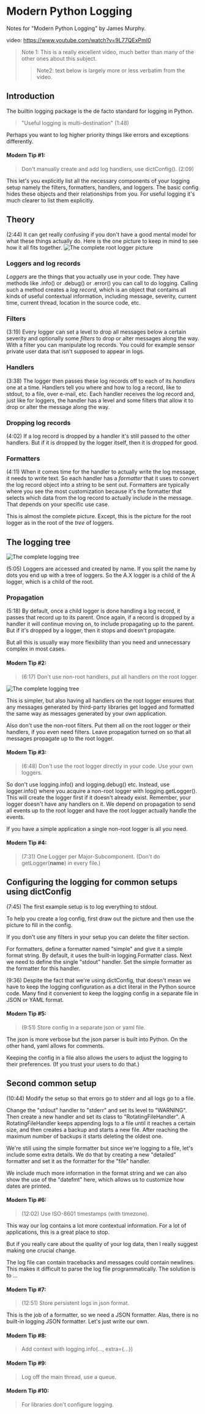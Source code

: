 # Modern Python Logging

Notes for "Modern Python Logging" by James Murphy.

video: https://www.youtube.com/watch?v=9L77QExPmI0

>Note 1: This is a really excellent video, much better than many of the other
> ones about this subject.
>> Note2: text below is largely more or less verbatim from the video.

## Introduction
The builtin logging package is the de facto standard for logging in Python.
>"Useful logging is multi-destination" (1:48)

Perhaps you want to log higher priority things like errors and exceptions
differently.

#### Modern Tip #1:
>Don't manually create and add log handlers, use dictConfig(). (2:09)

This let's you explicitly list all the necessary
components of your logging setup namely the filters,
formatters, handlers, and loggers.
The basic config hides these objects and their relationships
from you.
For useful logging it's much clearer to list them explicitly.

## Theory
(2:44)
It can get really confusing if you don't have a good mental model
for what these things actually do.
Here is the one picture to keep in mind to see how it all fits together.
![The complete root logger picture](images/01_the_complete_root_logger_picture.png)

### Loggers and log records
*Loggers* are the things that you actually use in your code.
They have methods like .info() or .debug() or .error() you can call to do logging.
Calling such a method creates a *log record*, which is an object
that contains all kinds of useful contextual information, including message,
severity, current time, current thread, location in the source code, etc.

### Filters
(3:19)
Every logger can set a level to drop all messages below a certain severity
and optionally some *filters* to drop or alter messages along the way.
With a filter you can manipulate log records. You could for example
sensor private user data that isn't supposed to appear in logs.

### Handlers
(3:38)
The logger then passes these log records off to each of its *handlers*
one at a time. Handlers tell you where and how to log a record, like
to stdout, to a file, over e-mail, etc.
Each handler receives the log record and, just like for loggers, the handler
has a level and some filters that allow it to drop or alter the message
along the way.

### Dropping log records
(4:02)
If a log record is dropped by a handler it's still passed to the other handlers.
But if it is dropped by the logger itself, then it is dropped for good.

### Formatters
(4:11)
When it comes time for the handler to actually write the log message,
it needs to write text. So each handler has a *formatter* that it uses
to convert the log record object into a string to be sent out.
Formatters are typically where you see the most customization
because it's the formatter that selects which data from the log record
to actually include in the message. That depends on your specific
use case. 

This is almost the complete picture. Except, this is the picture for the root
logger as in the root of the *tree* of loggers.

## The logging tree 
![The complete logging tree](images/02_the_complete_logging_tree.png)

(5:05)
Loggers are accessed and created by name.
If you split the name by dots you end up with a tree of loggers.
So the A.X logger is a child of the A logger, which is a child of the root.

### Propagation
(5:18)
By default, once a child logger is done handling a log record, it passes that record 
up to its parent. Once again, if a record is dropped by a handler it will continue 
moving on, to include propagating up to the parent. But if it's dropped by a logger, 
then it stops and doesn't propagate.

But all this is usually way more flexibility than you need and unnecessary complex
in most cases.

#### Modern Tip #2:
>(6:17) Don't use non-root handlers, put all handlers on the root logger.

![The complete logging tree](images/03_the_logging_tree_without_non-root_handlers.png)

This is simpler, but also having all handlers on the root logger ensures that any 
messages generated by third-party libraries get logged and formatted the same way 
as messages generated by your own application.

Also don't use the non-root filters. Put them all on the root logger or their
handlers, if you even need filters. Leave propagation turned on so that all messages
propagate up to the root logger.

#### Modern Tip #3:
>(6:48) Don't use the root logger directly in your code. Use your own loggers.

So don't use logging.info() and logging.debug() etc.
Instead, use logger.info() where you acquire a non-root logger with logging.getLogger().
This will create the logger first if it doesn't already exist.
Remember, your logger doesn't have any handlers on it. We depend on propagation
to send all events up to the root logger and have the root logger actually handle
the events.

If you have a simple application a single non-root logger is all you need.

#### Modern Tip #4:
>(7:31) One Logger per Major-Subcomponent. (Don't do getLogger(__name__) in every file.)

## Configuring the logging for common setups using dictConfig
(7:45)
The first example setup is to log everything to stdout.

To help you create a log config, first draw out the picture and then use
the picture to fill in the config.

If you don't use any filters in your setup you can delete the filter section.

For formatters, define a formatter named "simple" and give it a simple format string.
By default, it uses the built-in logging.Formatter class.
Next we need to define the single "stdout" handler. Set the simple formatter as the
formatter for this handler.

(9:36)
Despite the fact that we're using dictConfig, that doesn't mean we have to
keep the logging configuration as a dict literal in the Python source code.
Many find it convenient to keep the logging config in a separate file in JSON
or YAML format.

#### Modern Tip #5:
>(9:51) Store config in a separate json or yaml file.

The json is more verbose but the json parser is built into Python.
On the other hand, yaml allows for comments.

Keeping the config in a file also allows the users to adjust
the logging to their preferences. (If you trust your users to do that.)

## Second common setup
(10:44)
Modify the setup so that errors go to stderr and all logs go to a file.

Change the "stdout" handler to "stderr" and set its level to "WARNING".
Then create a new handler and set its class to "RotatingFileHandler".
A RotatingFileHandler keeps appending logs to a file until it reaches a certain size,
and then creates a backup and starts a new file. After reaching the maximum
number of backups it starts deleting the oldest one.

We're still using the simple formatter but since we're logging to a file,
let's include some extra details. We do that by creating a new "detailed"
formatter and set it as the formatter for the "file" handler.

We include much more information in the format string and we can also show
the use of the "datefmt" here, which allows us to customize how dates are printed.

#### Modern Tip #6:
>(12:02) Use ISO-8601 timestamps (with timezone).

This way our log contains a lot more contextual information.
For a lot of applications, this is a great place to stop.

But if you really care about the quality of your log data,
then I really suggest making one crucial change.

The log file can contain tracebacks and messages could contain newlines.
This makes it difficult to parse the log file programmatically.
The solution is to ...

#### Modern Tip #7:
>(12:51) Store persistent logs in json format.

This is the job of a formatter, so we need a JSON formatter.
Alas, there is no built-in logging JSON formatter.
Let's just write our own.

#### Modern Tip #8:
>Add context with logging.info(..., extra={...})

#### Modern Tip #9:
>Log off the main thread, use a queue.

#### Modern Tip #10:
>For libraries don't configure logging.